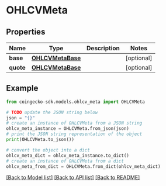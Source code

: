 # OHLCVMeta


## Properties

Name | Type | Description | Notes
------------ | ------------- | ------------- | -------------
**base** | [**OHLCVMetaBase**](OHLCVMetaBase.md) |  | [optional] 
**quote** | [**OHLCVMetaBase**](OHLCVMetaBase.md) |  | [optional] 

## Example

```python
from coingecko-sdk.models.ohlcv_meta import OHLCVMeta

# TODO update the JSON string below
json = "{}"
# create an instance of OHLCVMeta from a JSON string
ohlcv_meta_instance = OHLCVMeta.from_json(json)
# print the JSON string representation of the object
print(OHLCVMeta.to_json())

# convert the object into a dict
ohlcv_meta_dict = ohlcv_meta_instance.to_dict()
# create an instance of OHLCVMeta from a dict
ohlcv_meta_from_dict = OHLCVMeta.from_dict(ohlcv_meta_dict)
```
[[Back to Model list]](../README.md#documentation-for-models) [[Back to API list]](../README.md#documentation-for-api-endpoints) [[Back to README]](../README.md)


